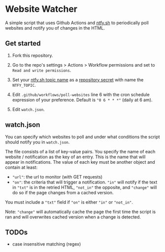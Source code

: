 # Website Watcher

A simple script that uses Github Actions and [ntfy.sh](https://ntfy.sh/) to periodically poll websites and notify you of changes in the HTML.

## Get started
1. Fork this repository.

2. Go to the repo's settings > Actions > Workflow permissions and set to `Read and write permissions`.

3. Set your [ntfy.sh topic name](https://docs.ntfy.sh/) as a [repository secret](https://docs.github.com/es/actions/security-guides/using-secrets-in-github-actions#creating-secrets-for-a-repository) with name the `NTFY_TOPIC`.

4. Edit `.github/workflows/poll-websites` line 6 with the cron schedule expression of your preference. Default is `"0 6 * * *"` (daily at 6 am).

4. Edit `watch.json`.


## watch.json

You can specify which websites to poll and under what conditions the script should notify you in `watch.json`. 

The file consists of a list of key-value pairs. 
You specify the name of each website / notification as the key of an entry. This is the name that will appear in notifications.
The value of each key must be another object and contain at least:

- `"url"`: the url to monitor (with GET requests)
- `"on"`: the criteria that will trigger a notification. `"in"` will notify if the text in `"txt"` is in the retried HTML, `"not_in"` the opposite, and `"change"` will do so if the page changes from a cached version. 

You must include a `"txt"` field if `"on"` is either `"in"` or `"not_in"`.

Note: `"change"` will automatically cache the page the first time the script is ran and will overwrites cached version when a change is detected. 

## TODOs
- case insensitive matching (regex)